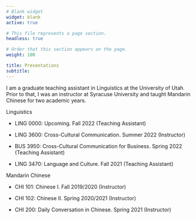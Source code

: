 ```yaml
---
# Blank widget
widget: blank
active: true

# This file represents a page section.
headless: true

# Order that this section appears on the page.
weight: 100

title: Presentations
subtitle:
---
```


I am a graduate teaching assistant in Linguistics at the University of Utah. Prior to that, I was an instructor at Syracuse University and taught Mandarin Chinese for two academic years. 

Linguistics
- LING 0000: Upcoming. Fall 2022 (Teaching Assistant)
- LING 3600: Cross-Cultural Communication. Summer 2022 (Instructor)
- BUS 3950: Cross-Cultural Communication for Business. Spring 2022 (Teaching Assistant)

- LING 3470: Language and Culture. Fall 2021 (Teaching Assistant)

Mandarin Chinese
- CHI 101: Chinese I. Fall 2019/2020 (Instructor)

- CHI 102: Chinese II. Spring 2020/2021 (Instructor)

- CHI 200: Daily Conversation in Chinese. Spring 2021 (Instructor)

